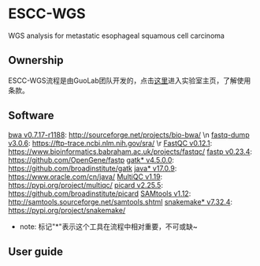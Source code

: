 # ESCC-WGS
WGS analysis for metastatic esophageal squamous cell carcinoma
## Ownership
ESCC-WGS流程是由GuoLab团队开发的，点击[这里](https://guolab.wchscu.cn/)进入实验室主页，了解使用条款。
## 



## Software
[bwa v0.7.17-r1188](http://sourceforge.net/projects/bio-bwa/): http://sourceforge.net/projects/bio-bwa/ \n
[fastq-dump v3.0.6](https://ftp-trace.ncbi.nlm.nih.gov/sra/): https://ftp-trace.ncbi.nlm.nih.gov/sra/ \r
[FastQC v0.12.1](https://www.bioinformatics.babraham.ac.uk/projects/fastqc/): https://www.bioinformatics.babraham.ac.uk/projects/fastqc/
[fastp v0.23.4](https://github.com/OpenGene/fastp): https://github.com/OpenGene/fastp
[gatk* v4.5.0.0](https://github.com/broadinstitute/gatk): https://github.com/broadinstitute/gatk
[java* v17.0.9](https://www.oracle.com/cn/java/): https://www.oracle.com/cn/java/
[MultiQC v1.19](https://pypi.org/project/multiqc/): https://pypi.org/project/multiqc/
[picard v2.25.5](https://github.com/broadinstitute/picard): https://github.com/broadinstitute/picard
[SAMtools v1.12](http://samtools.sourceforge.net/samtools.shtml): http://samtools.sourceforge.net/samtools.shtml
[snakemake* v7.32.4](https://pypi.org/project/snakemake/): https://pypi.org/project/snakemake/
- note: 标记"*"表示这个工具在流程中相对重要，不可或缺~

## User guide
### 

### 


